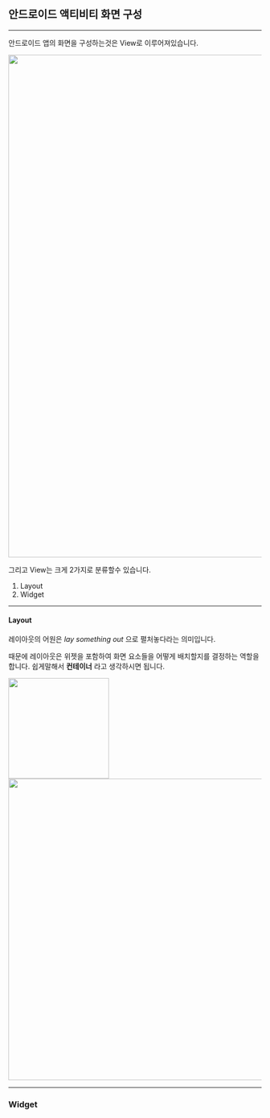 ## 안드로이드 액티비티 화면 구성

---

안드로이드 앱의 화면을 구성하는것은 View로 이루어져있습니다.

<div>
<img width="800" height="1000" src="https://user-images.githubusercontent.com/36143374/87228788-73223880-c3de-11ea-879c-7ddafc797cb7.png">
</div>

그리고 View는 크게 2가지로 분류할수 있습니다.

1. Layout
2. Widget

---

#### Layout

레이아웃의 어원은 _lay something out_ 으로 펼처놓다라는 의미입니다.

때문에 레이아웃은 위젯을 포함하여 화면 요소들을 어떻게 배치할지를 결정하는 역할을 합니다.
쉽게말해서 **컨테이너** 라고 생각하시면 됩니다.

<div>
<img width="200" src="https://user-images.githubusercontent.com/36143374/87229069-32c3ba00-c3e0-11ea-912e-5440ea5c23bf.png">
<img width="800" height="600" src="https://user-images.githubusercontent.com/36143374/87229109-74ecfb80-c3e0-11ea-90d4-7d836c89bca2.png">
</div>

---

### Widget

